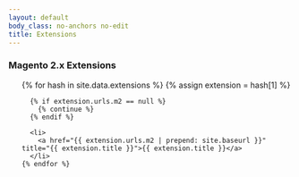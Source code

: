 ```yaml
---
layout: default
body_class: no-anchors no-edit
title: Extensions
---
```


<div class="clearfix products-group group-extensions">
  <h3>Magento 2.x Extensions</h3>
  <ul class="list-products">
    {% for hash in site.data.extensions %}
      {% assign extension = hash[1] %}

      {% if extension.urls.m2 == null %}
        {% continue %}
      {% endif %}

      <li>
        <a href="{{ extension.urls.m2 | prepend: site.baseurl }}" title="{{ extension.title }}">{{ extension.title }}</a>
      </li>
    {% endfor %}
  </ul>
</div>
